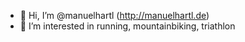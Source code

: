 - 👋 Hi, I’m @manuelhartl (http://manuelhartl.de)
- 👀 I’m interested in running, mountainbiking, triathlon
<!--
- 🌱 I’m currently learning 
- 💞️ I’m looking to collaborate on ...
- 📫 How to reach me ... 
-->

<!---
manuelhartl/manuelhartl is a ✨ special ✨ repository because its `README.md` (this file) appears on your GitHub profile.
You can click the Preview link to take a look at your changes.
--->
